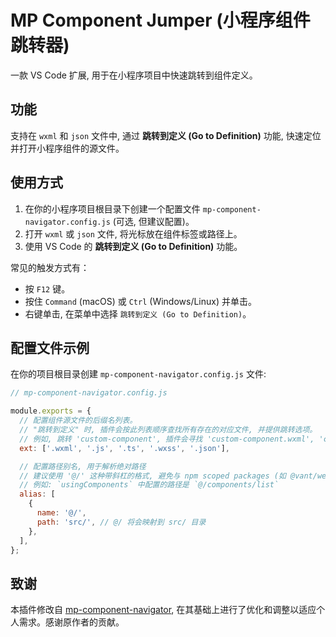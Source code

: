 # MP Component Jumper (小程序组件跳转器)

一款 VS Code 扩展, 用于在小程序项目中快速跳转到组件定义。

## 功能

支持在 `wxml` 和 `json` 文件中, 通过 **跳转到定义 (Go to Definition)** 功能, 快速定位并打开小程序组件的源文件。

## 使用方式

1. 在你的小程序项目根目录下创建一个配置文件 `mp-component-navigator.config.js` (可选, 但建议配置)。
2. 打开 `wxml` 或 `json` 文件, 将光标放在组件标签或路径上。
3. 使用 VS Code 的 **跳转到定义 (Go to Definition)** 功能。

常见的触发方式有：

* 按 `F12` 键。
* 按住 `Command` (macOS) 或 `Ctrl` (Windows/Linux) 并单击。
* 右键单击, 在菜单中选择 `跳转到定义 (Go to Definition)`。

## 配置文件示例

在你的项目根目录创建 `mp-component-navigator.config.js` 文件:

```javascript
// mp-component-navigator.config.js

module.exports = {
  // 配置组件源文件的后缀名列表。
  // "跳转到定义" 时, 插件会按此列表顺序查找所有存在的对应文件, 并提供跳转选项。
  // 例如, 跳转 'custom-component', 插件会寻找 'custom-component.wxml', 'custom-component.js' 等。
  ext: ['.wxml', '.js', '.ts', '.wxss', '.json'],

  // 配置路径别名, 用于解析绝对路径
  // 建议使用 '@/' 这种带斜杠的格式, 避免与 npm scoped packages (如 @vant/weapp) 冲突
  // 例如: `usingComponents` 中配置的路径是 `@/components/list`
  alias: [
    {
      name: '@/',
      path: 'src/', // @/ 将会映射到 src/ 目录
    },
  ],
};
```

## 致谢

本插件修改自 [mp-component-navigator](https://marketplace.visualstudio.com/items?itemName=gexuewen.mp-component-navigator), 在其基础上进行了优化和调整以适应个人需求。感谢原作者的贡献。
